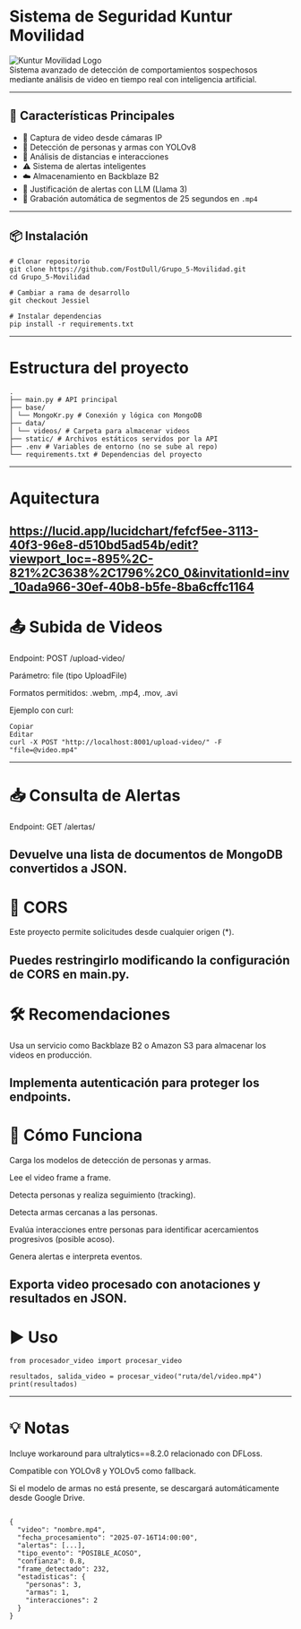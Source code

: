 # Sistema de Seguridad Kuntur Movilidad

![Kuntur Movilidad Logo](https://via.placeholder.com/150?text=Kuntur+Logo)  
Sistema avanzado de detección de comportamientos sospechosos mediante análisis de video en tiempo real con inteligencia artificial.

---

## 🚀 Características Principales

- 🎥 Captura de video desde cámaras IP  
- 🧠 Detección de personas y armas con YOLOv8  
- 📏 Análisis de distancias e interacciones  
- ⚠️ Sistema de alertas inteligentes  
- ☁️ Almacenamiento en Backblaze B2  
- 💬 Justificación de alertas con LLM (Llama 3)  
- 📼 Grabación automática de segmentos de 25 segundos en `.mp4`

---

## 📦 Instalación
```
# Clonar repositorio
git clone https://github.com/FostDull/Grupo_5-Movilidad.git
cd Grupo_5-Movilidad

# Cambiar a rama de desarrollo
git checkout Jessiel

# Instalar dependencias
pip install -r requirements.txt
```
---

# Estructura del proyecto
```
.
├── main.py # API principal
├── base/
│ └── MongoKr.py # Conexión y lógica con MongoDB
├── data/
│ └── videos/ # Carpeta para almacenar videos
├── static/ # Archivos estáticos servidos por la API
├── .env # Variables de entorno (no se sube al repo)
└── requirements.txt # Dependencias del proyecto
```
---

# Aquitectura

https://lucid.app/lucidchart/fefcf5ee-3113-40f3-96e8-d510bd5ad54b/edit?viewport_loc=-895%2C-821%2C3638%2C1796%2C0_0&invitationId=inv_10ada966-30ef-40b8-b5fe-8ba6cffc1164
---

# 📤 Subida de Videos
Endpoint: POST /upload-video/

Parámetro: file (tipo UploadFile)

Formatos permitidos: .webm, .mp4, .mov, .avi

Ejemplo con curl:

```
Copiar
Editar
curl -X POST "http://localhost:8001/upload-video/" -F "file=@video.mp4"
```
---

# 📥 Consulta de Alertas
Endpoint: GET /alertas/

Devuelve una lista de documentos de MongoDB convertidos a JSON.
---

# 🔐 CORS
Este proyecto permite solicitudes desde cualquier origen (*). 

Puedes restringirlo modificando la configuración de CORS en main.py.
---

# 🛠 Recomendaciones
Usa un servicio como Backblaze B2 o Amazon S3 para almacenar los videos en producción.

Implementa autenticación para proteger los endpoints.
---

# 🚀 Cómo Funciona
Carga los modelos de detección de personas y armas.

Lee el video frame a frame.

Detecta personas y realiza seguimiento (tracking).

Detecta armas cercanas a las personas.

Evalúa interacciones entre personas para identificar acercamientos progresivos (posible acoso).

Genera alertas e interpreta eventos.

Exporta video procesado con anotaciones y resultados en JSON.
---

# ▶️ Uso

```
from procesador_video import procesar_video

resultados, salida_video = procesar_video("ruta/del/video.mp4")
print(resultados)

```
---
# 💡 Notas
Incluye workaround para ultralytics==8.2.0 relacionado con DFLoss.

Compatible con YOLOv8 y YOLOv5 como fallback.

Si el modelo de armas no está presente, se descargará automáticamente desde Google Drive.
```

{
  "video": "nombre.mp4",
  "fecha_procesamiento": "2025-07-16T14:00:00",
  "alertas": [...],
  "tipo_evento": "POSIBLE_ACOSO",
  "confianza": 0.8,
  "frame_detectado": 232,
  "estadisticas": {
    "personas": 3,
    "armas": 1,
    "interacciones": 2
  }
}
```
